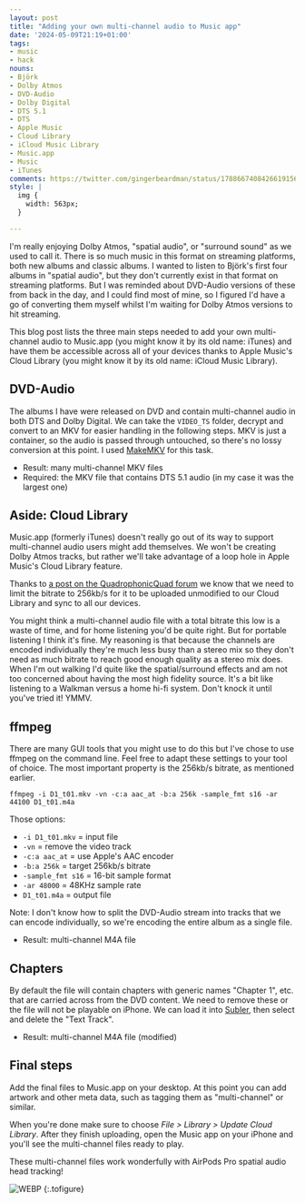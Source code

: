 ```yaml
---
layout: post
title: "Adding your own multi-channel audio to Music app"
date: '2024-05-09T21:19+01:00'
tags:
- music
- hack
nouns:
- Björk
- Dolby Atmos
- DVD-Audio
- Dolby Digital
- DTS 5.1
- DTS
- Apple Music
- Cloud Library
- iCloud Music Library
- Music.app
- Music
- iTunes
comments: https://twitter.com/gingerbeardman/status/1788667408426619156
style: |
  img {
    width: 563px;
  }

---
```


I'm really enjoying Dolby Atmos, "spatial audio", or "surround sound" as we used to call it. There is so much music in this format on streaming platforms, both new albums and classic albums. I wanted to listen to Björk's first four albums in "spatial audio", but they don't currently exist in that format on streaming platforms. But I was reminded about DVD-Audio versions of these from back in the day, and I could find most of mine, so I figured I'd have a go of converting them myself whilst I'm waiting for Dolby Atmos versions to hit streaming.

This blog post lists the three main steps needed to add your own multi-channel audio to Music.app (you might know it by its old name: iTunes) and have them be accessible across all of your devices thanks to Apple Music's Cloud Library (you might know it by its old name: iCloud Music Library).

## DVD-Audio

The albums I have were released on DVD and contain multi-channel audio in both DTS and Dolby Digital. We can take the `VIDEO_TS` folder, decrypt and convert to an MKV for easier handling in the following steps. MKV is just a container, so the audio is passed through untouched, so there's no lossy conversion at this point. I used [MakeMKV](https://www.makemkv.com) for this task.

- Result: many multi-channel MKV files
- Required: the MKV file that contains DTS 5.1 audio (in my case it was the largest one)

## Aside: Cloud Library

Music.app (formerly iTunes) doesn't really go out of its way to support multi-channel audio users might add themselves. We won't be creating Dolby Atmos tracks, but rather we'll take advantage of a loop hole in Apple Music's Cloud Library feature.

Thanks to [a post on the QuadrophonicQuad forum](https://www.quadraphonicquad.com/forums/threads/ripping-in-surround-for-apple-tv.33931/post-699285) we know that we need to limit the bitrate to 256kb/s for it to be uploaded unmodified to our Cloud Library and sync to all our devices.

You might think a multi-channel audio file with a total bitrate this low is a waste of time, and for home listening you'd be quite right. But for portable listening I think it's fine. My reasoning is that because the channels are encoded individually they're much less busy than a stereo mix so they don't need as much bitrate to reach good enough quality as a stereo mix does. When I'm out walking I'd quite like the spatial/surround effects and am not too concerned about having the most high fidelity source. It's a bit like listening to a Walkman versus a home hi-fi system. Don't knock it until you've tried it! YMMV.

## ffmpeg

There are many GUI tools that you might use to do this but I've chose to use ffmpeg on the command line. Feel free to adapt these settings to your tool of choice. The most important property is the 256kb/s bitrate, as mentioned earlier.

`ffmpeg -i D1_t01.mkv -vn -c:a aac_at -b:a 256k -sample_fmt s16 -ar 44100 D1_t01.m4a`

Those options:

- `-i D1_t01.mkv` = input file
- `-vn` = remove the video track
- `-c:a aac_at` = use Apple's AAC encoder
- `-b:a 256k` = target 256kb/s bitrate
- `-sample_fmt s16` = 16-bit sample format
- `-ar 48000` = 48KHz sample rate
- `D1_t01.m4a` = output file

Note: I don't know how to split the DVD-Audio stream into tracks that we can encode individually, so we're encoding the entire album as a single file.

- Result: multi-channel M4A file

## Chapters

By default the file will contain chapters with generic names "Chapter 1", etc. that are carried across from the DVD content. We need to remove these or the file will not be playable on iPhone. We can load it into [Subler](https://subler.org), then select and delete the "Text Track".

- Result: multi-channel M4A file (modified)

## Final steps

Add the final files to Music.app on your desktop. At this point you can add artwork and other meta data, such as tagging them as "multi-channel" or similar.

When you're done make sure to choose *File > Library > Update Cloud Library*. After they finish uploading, open the Music app on your iPhone and you'll see the multi-channel files ready to play.

These multi-channel files work wonderfully with AirPods Pro spatial audio head tracking!

![WEBP](https://cdn.gingerbeardman.com/images/posts/music-multi-channel.heic "My own multi-channel audio in Music app on my iPhone")
{:.tofigure}

